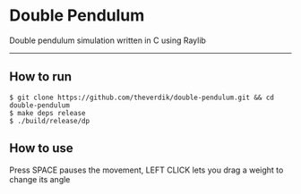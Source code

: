 # Double Pendulum
Double pendulum simulation written in C using Raylib

----

## How to run
```
$ git clone https://github.com/theverdik/double-pendulum.git && cd double-pendulum
$ make deps release
$ ./build/release/dp
```

## How to use
Press SPACE pauses the movement, LEFT CLICK lets you drag a weight to change its angle
